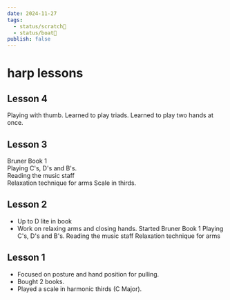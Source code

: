 ```yaml
---
date: 2024-11-27
tags:
  - status/scratch📝
  - status/boat🚤
publish: false
---
```

# harp lessons




## Lesson 4
Playing with thumb.
Learned to play triads.
Learned to play two hands at once. 


## Lesson 3
Bruner Book 1  
Playing C's, D's and B's.  
Reading the music staff  
Relaxation technique for arms
Scale in thirds.

## Lesson 2
- Up to D lite in book
- Work on relaxing arms and closing hands.
Started Bruner Book 1
Playing C's, D's and B's.
Reading the music staff
Relaxation technique for arms

## Lesson 1
- Focused on posture and hand position for pulling.
- Bought 2 books.
- Played a scale in harmonic thirds (C Major).





